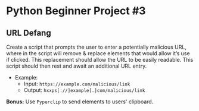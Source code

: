 # Python Beginner Project #3

## URL Defang

Create a script that prompts the user to enter a potentially malicious URL, where in the script will remove & replace elements that would allow it’s use if clicked. This replacement should allow the URL to be easily readable. This script should then rest and await an additional URL entry.

* Example:
  * Input: `https://example.com/malicious/link`
  * Output: `hxxps[://]example[.]com/malicious/link`

**Bonus:** Use `Pyperclip` to send elements to users' clipboard.
